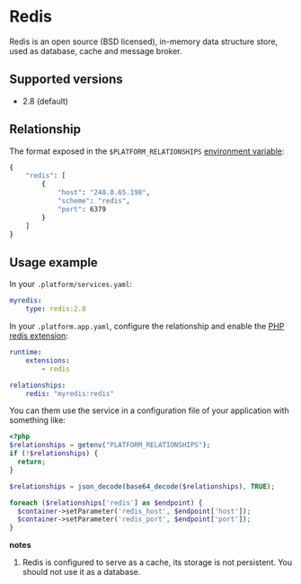 # Redis

Redis is an open source (BSD licensed), in-memory data structure store, used as database, cache and message broker.

## Supported versions

* 2.8 (default)

## Relationship

The format exposed in the ``$PLATFORM_RELATIONSHIPS`` [environment variable](reference/environment-variables.md):

```bash
{
    "redis": [
        {
            "host": "248.0.65.198",
            "scheme": "redis",
            "port": 6379
        }
    ]
}
```

## Usage example

In your ``.platform/services.yaml``:

```yaml
myredis:
    type: redis:2.8
```

In your ``.platform.app.yaml``, configure the relationship and enable the [PHP redis extension](user_guide/reference/toolstacks/php/index.html#php-extensions.md):

```yaml
runtime:
    extensions:
        - redis

relationships:
    redis: "myredis:redis"
```

You can them use the service in a configuration file of your application with something like:

```php
<?php
$relationships = getenv("PLATFORM_RELATIONSHIPS");
if (!$relationships) {
  return;
}

$relationships = json_decode(base64_decode($relationships), TRUE);

foreach ($relationships['redis'] as $endpoint) {
  $container->setParameter('redis_host', $endpoint['host']);
  $container->setParameter('redis_port', $endpoint['port']);
}
```

**notes**
1. Redis is configured to serve as a cache, its storage is not persistent. You should not use it as a database.
